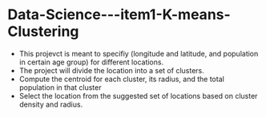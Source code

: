 # Data-Science---item1-K-means-Clustering
* This projevct is meant to specifiy (longitude and latitude, and population in certain age group) for different locations.
* The project will divide the location into a set of clusters. 
* Compute the centroid for each cluster, its radius, and the total population in that cluster
*  Select the location from the suggested set of locations based on cluster density and radius.
